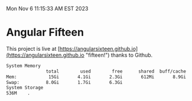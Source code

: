 Mon Nov  6 11:15:33 AM EST 2023

# Angular Fifteen


This project is live at [https://angularsixteen.github.io](https://angularsixteen.github.io "fifteen!") thanks to Github.

```bash
System Memory
               total        used        free      shared  buff/cache   available
Mem:            15Gi       4.1Gi       2.3Gi       612Mi       8.9Gi        10Gi
Swap:          8.0Gi       1.7Gi       6.3Gi
System Storage
536M	.
```
```bash
